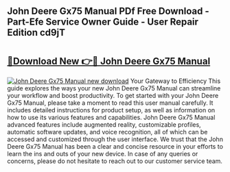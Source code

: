 ## John Deere Gx75 Manual PDf Free Download - Part-Efe Service Owner Guide - User Repair Edition cd9jT

# <h2><a href="http://bc92894.oget.top/?id=John+Deere+Gx75+Manual">🔗Download New 👉🔴 John Deere Gx75 Manual</a></h2>

[![John Deere Gx75 Manual new download](https://i.imgur.com/5g1atiW.png)](http://bc92894.oget.top/?id=John+Deere+Gx75+Manual)
Your Gateway to Efficiency This guide explores the ways your new John Deere Gx75 Manual can streamline your workflow and boost productivity. To get started with your John Deere Gx75 Manual, please take a moment to read this user manual carefully. It includes detailed instructions for product setup, as well as information on how to use its various features and capabilities. John Deere Gx75 Manual advanced features include augmented reality, customizable profiles, automatic software updates, and voice recognition, all of which can be accessed and customized through the user interface. We trust that the John Deere Gx75 Manual has been a clear and concise resource in your efforts to learn the ins and outs of your new device. In case of any queries or concerns, please do not hesitate to reach out to our customer service team.
